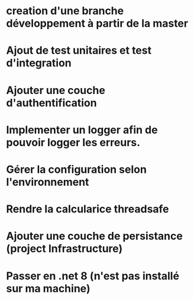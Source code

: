 # creation d'une branche développement à partir de la master
# Ajout de test unitaires et test d'integration 
# Ajouter une couche d'authentification
# Implementer un logger afin de pouvoir logger les erreurs.
# Gérer la configuration selon l'environnement
# Rendre la calcularice threadsafe
# Ajouter une couche de persistance (project Infrastructure)
# Passer en .net 8 (n'est pas installé sur ma machine)
